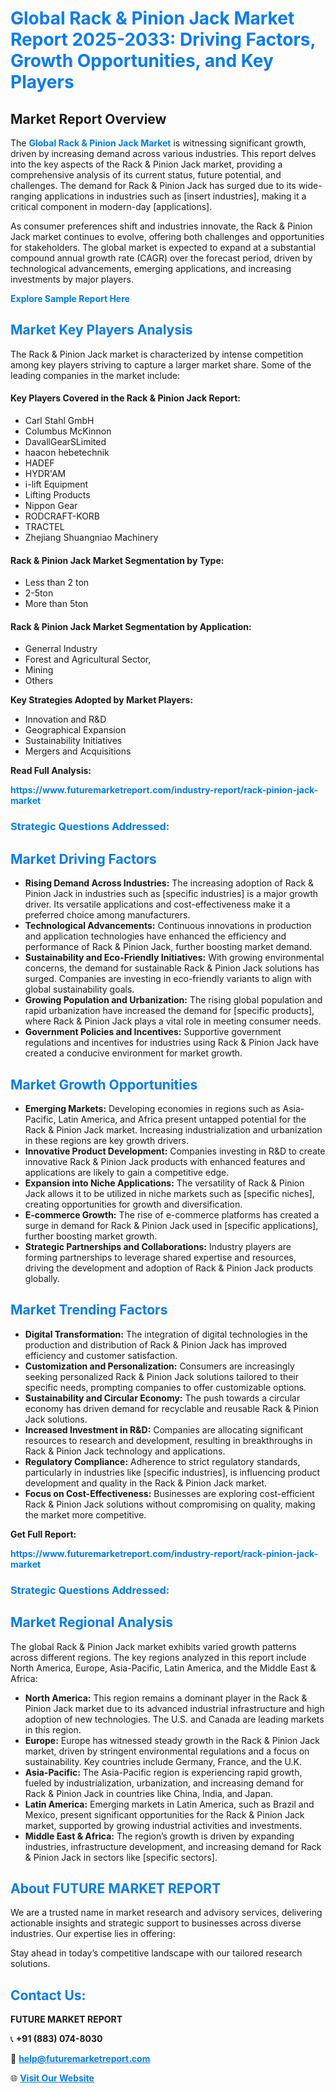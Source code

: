 <h1 style="color: #007BFF;">Global Rack & Pinion Jack Market Report 2025-2033: Driving Factors, Growth Opportunities, and Key Players</h1>

<section id="overview">
<h2>Market Report Overview</h2>
<p>The <a href="https://www.futuremarketreport.com/industry-report/rack-pinion-jack-market" style="color: #007BFF; text-decoration: none;"><strong>Global Rack & Pinion Jack Market</strong></a> is witnessing significant growth, driven by increasing demand across various industries. This report delves into the key aspects of the Rack & Pinion Jack market, providing a comprehensive analysis of its current status, future potential, and challenges. The demand for Rack & Pinion Jack has surged due to its wide-ranging applications in industries such as [insert industries], making it a critical component in modern-day [applications].</p>
<p>As consumer preferences shift and industries innovate, the Rack & Pinion Jack market continues to evolve, offering both challenges and opportunities for stakeholders. The global market is expected to expand at a substantial compound annual growth rate (CAGR) over the forecast period, driven by technological advancements, emerging applications, and increasing investments by major players.</p>
</section>

<section id="overview">
<p><a href="https://www.futuremarketreport.com/request-sample/reportId=42755" style="color: #007BFF; text-decoration: none;"><strong>Explore Sample Report Here</strong></a></p>
</section>

<section id="key-players">
<h2 style="color: #007BFF;">Market Key Players Analysis</h2>
<p>The Rack & Pinion Jack market is characterized by intense competition among key players striving to capture a larger market share. Some of the leading companies in the market include:</p>
<h4>Key Players Covered in the Rack & Pinion Jack Report:</h4>
<ul><li>Carl Stahl GmbH</li><li>Columbus McKinnon</li><li>DavallGearSLimited</li><li>haacon hebetechnik</li><li>HADEF</li><li>HYDR&#039;AM</li><li>i-lift Equipment</li><li>Lifting Products</li><li>Nippon Gear</li><li>RODCRAFT-KORB</li><li>TRACTEL</li><li>Zhejiang Shuangniao Machinery</li></ul>
<h4>Rack & Pinion Jack Market Segmentation by Type:</h4>
<ul><li>Less than 2 ton</li><li>2-5ton</li><li>More than 5ton</li></ul>

<h4>Rack & Pinion Jack Market Segmentation by Application:</h4>
<ul><li>Generral Industry</li><li>Forest and Agricultural Sector,</li><li>Mining</li><li>Others</li></ul>
<p><strong>Key Strategies Adopted by Market Players:</strong></p>
<ul>
<li>Innovation and R&D</li>
<li>Geographical Expansion</li>
<li>Sustainability Initiatives</li>
<li>Mergers and Acquisitions</li>
</ul>
</section>

<section>
<p><strong>Read Full Analysis: </strong></p><a href="https://www.futuremarketreport.com/industry-report/rack-pinion-jack-market" style="color: #007BFF; text-decoration: none;"><strong>https://www.futuremarketreport.com/industry-report/rack-pinion-jack-market</strong></a>
<h3 style="color: #007BFF;">Strategic Questions Addressed:</h3>
</section>

<section id="driving-factors">
<h2 style="color: #007BFF;">Market Driving Factors</h2>
<ul>
<li><strong>Rising Demand Across Industries:</strong> The increasing adoption of Rack & Pinion Jack in industries such as [specific industries] is a major growth driver. Its versatile applications and cost-effectiveness make it a preferred choice among manufacturers.</li>
<li><strong>Technological Advancements:</strong> Continuous innovations in production and application technologies have enhanced the efficiency and performance of Rack & Pinion Jack, further boosting market demand.</li>
<li><strong>Sustainability and Eco-Friendly Initiatives:</strong> With growing environmental concerns, the demand for sustainable Rack & Pinion Jack solutions has surged. Companies are investing in eco-friendly variants to align with global sustainability goals.</li>
<li><strong>Growing Population and Urbanization:</strong> The rising global population and rapid urbanization have increased the demand for [specific products], where Rack & Pinion Jack plays a vital role in meeting consumer needs.</li>
<li><strong>Government Policies and Incentives:</strong> Supportive government regulations and incentives for industries using Rack & Pinion Jack have created a conducive environment for market growth.</li>
</ul>
</section>

<section id="growth-opportunities">
<h2 style="color: #007BFF;">Market Growth Opportunities</h2>
<ul>
<li><strong>Emerging Markets:</strong> Developing economies in regions such as Asia-Pacific, Latin America, and Africa present untapped potential for the Rack & Pinion Jack market. Increasing industrialization and urbanization in these regions are key growth drivers.</li>
<li><strong>Innovative Product Development:</strong> Companies investing in R&D to create innovative Rack & Pinion Jack products with enhanced features and applications are likely to gain a competitive edge.</li>
<li><strong>Expansion into Niche Applications:</strong> The versatility of Rack & Pinion Jack allows it to be utilized in niche markets such as [specific niches], creating opportunities for growth and diversification.</li>
<li><strong>E-commerce Growth:</strong> The rise of e-commerce platforms has created a surge in demand for Rack & Pinion Jack used in [specific applications], further boosting market growth.</li>
<li><strong>Strategic Partnerships and Collaborations:</strong> Industry players are forming partnerships to leverage shared expertise and resources, driving the development and adoption of Rack & Pinion Jack products globally.</li>
</ul>
</section>

<section id="trending-factors">
<h2 style="color: #007BFF;">Market Trending Factors</h2>
<ul>
<li><strong>Digital Transformation:</strong> The integration of digital technologies in the production and distribution of Rack & Pinion Jack has improved efficiency and customer satisfaction.</li>
<li><strong>Customization and Personalization:</strong> Consumers are increasingly seeking personalized Rack & Pinion Jack solutions tailored to their specific needs, prompting companies to offer customizable options.</li>
<li><strong>Sustainability and Circular Economy:</strong> The push towards a circular economy has driven demand for recyclable and reusable Rack & Pinion Jack solutions.</li>
<li><strong>Increased Investment in R&D:</strong> Companies are allocating significant resources to research and development, resulting in breakthroughs in Rack & Pinion Jack technology and applications.</li>
<li><strong>Regulatory Compliance:</strong> Adherence to strict regulatory standards, particularly in industries like [specific industries], is influencing product development and quality in the Rack & Pinion Jack market.</li>
<li><strong>Focus on Cost-Effectiveness:</strong> Businesses are exploring cost-efficient Rack & Pinion Jack solutions without compromising on quality, making the market more competitive.</li>
</ul>
</section>

<section>
<p><strong>Get Full Report: </strong></p><a href="https://www.futuremarketreport.com/industry-report/rack-pinion-jack-market" style="color: #007BFF; text-decoration: none;"><strong>https://www.futuremarketreport.com/industry-report/rack-pinion-jack-market</strong></a>
<h3 style="color: #007BFF;">Strategic Questions Addressed:</h3>
</section>


<section id="regional-analysis">
<h2 style="color: #007BFF;">Market Regional Analysis</h2>
<p>The global Rack & Pinion Jack market exhibits varied growth patterns across different regions. The key regions analyzed in this report include North America, Europe, Asia-Pacific, Latin America, and the Middle East & Africa:</p>
<ul>
<li><strong>North America:</strong> This region remains a dominant player in the Rack & Pinion Jack market due to its advanced industrial infrastructure and high adoption of new technologies. The U.S. and Canada are leading markets in this region.</li>
<li><strong>Europe:</strong> Europe has witnessed steady growth in the Rack & Pinion Jack market, driven by stringent environmental regulations and a focus on sustainability. Key countries include Germany, France, and the U.K.</li>
<li><strong>Asia-Pacific:</strong> The Asia-Pacific region is experiencing rapid growth, fueled by industrialization, urbanization, and increasing demand for Rack & Pinion Jack in countries like China, India, and Japan.</li>
<li><strong>Latin America:</strong> Emerging markets in Latin America, such as Brazil and Mexico, present significant opportunities for the Rack & Pinion Jack market, supported by growing industrial activities and investments.</li>
<li><strong>Middle East & Africa:</strong> The region’s growth is driven by expanding industries, infrastructure development, and increasing demand for Rack & Pinion Jack in sectors like [specific sectors].</li>
</ul>
</section>

<footer>
<h2 style="color: #007BFF;">About FUTURE MARKET REPORT</h2>
<p>We are a trusted name in market research and advisory services, delivering actionable insights and strategic support to businesses across diverse industries. Our expertise lies in offering:</p>

<p>Stay ahead in today’s competitive landscape with our tailored research solutions.</p>

<h2 style="color: #007BFF;">Contact Us:</h2>
<p><strong>FUTURE MARKET REPORT</strong></p>
<p>📞 <strong>+91 (883) 074-8030</strong></p>
<p>📧 <strong><a href="mailto:help@futuremarketreport.com" style="color: #007BFF;">help@futuremarketreport.com</a></strong></p>
<p>🌐 <strong><a href="https://www.futuremarketreport.com/" style="color: #007BFF;">Visit Our Website</a></strong></p>
</footer>